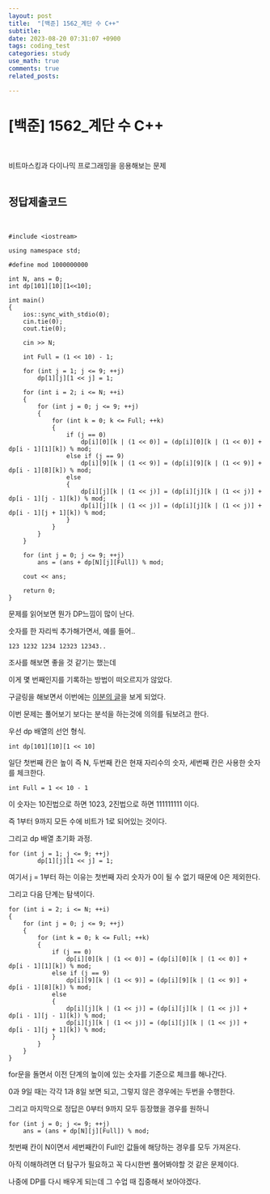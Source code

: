 ```yaml
---
layout: post
title:  "[백준] 1562_계단 수 C++"
subtitle:   
date: 2023-08-20 07:31:07 +0900
tags: coding_test
categories: study
use_math: true
comments: true
related_posts:

---
```


# [백준] 1562_계단 수 C++<br/>
<br/>

비트마스킹과 다이나믹 프로그래밍을 응용해보는 문제<br/>
<br/>

## 정답제출코드<br/>
<br/>

```
#include <iostream>

using namespace std;

#define mod 1000000000

int N, ans = 0;
int dp[101][10][1<<10];

int main()
{
    ios::sync_with_stdio(0);
    cin.tie(0);
    cout.tie(0);

    cin >> N;

    int Full = (1 << 10) - 1;

    for (int j = 1; j <= 9; ++j)
        dp[1][j][1 << j] = 1;
 
    for (int i = 2; i <= N; ++i) 
    {
        for (int j = 0; j <= 9; ++j)
        {
            for (int k = 0; k <= Full; ++k)
            {
                if (j == 0)
                    dp[i][0][k | (1 << 0)] = (dp[i][0][k | (1 << 0)] + dp[i - 1][1][k]) % mod;
                else if (j == 9)
                    dp[i][9][k | (1 << 9)] = (dp[i][9][k | (1 << 9)] + dp[i - 1][8][k]) % mod;
                else
                {
                    dp[i][j][k | (1 << j)] = (dp[i][j][k | (1 << j)] + dp[i - 1][j - 1][k]) % mod;
                    dp[i][j][k | (1 << j)] = (dp[i][j][k | (1 << j)] + dp[i - 1][j + 1][k]) % mod;
                }
            }
        }
    }
 
    for (int j = 0; j <= 9; ++j)
        ans = (ans + dp[N][j][Full]) % mod;

    cout << ans;

    return 0;
}
```

문제를 읽어보면 뭔가 DP느낌이 많이 난다.<br/>

숫자를 한 자리씩 추가해가면서, 예를 들어..

```
123 1232 1234 12323 12343..
```

조사를 해보면 좋을 것 같기는 했는데<br/>

이게 몇 번째인지를 기록하는 방법이 떠오르지가 않았다.<br/>

구글링을 해보면서 이번에는 [이분의 글](https://melonicedlatte.com/algorithm/2018/03/15/160637.html)을 보게 되었다.<br/>

이번 문제는 풀어보기 보다는 분석을 하는것에 의의를 둬보려고 한다.<br/>

우선 dp 배열의 선언 형식.<br/>

```
int dp[101][10][1 << 10]
```

일단 첫번째 칸은 높이 즉 N, 두번째 칸은 현재 자리수의 숫자, 세번째 칸은 사용한 숫자를 체크한다.<br/>

```
int Full = 1 << 10 - 1 
```
이 숫자는 10진법으로 하면 1023, 2진법으로 하면 111111111 이다.<br/>

즉 1부터 9까지 모든 수에 비트가 1로 되어있는 것이다.<br/>

그리고 dp 배열 초기화 과정.<br/>

```
for (int j = 1; j <= 9; ++j)
        dp[1][j][1 << j] = 1;
```

여기서 j = 1부터 하는 이유는 첫번째 자리 숫자가 0이 될 수 없기 때문에 0은 제외한다.<br/>

그리고 다음 단계는 탐색이다.<br/>

```
for (int i = 2; i <= N; ++i) 
{
    for (int j = 0; j <= 9; ++j)
    {
        for (int k = 0; k <= Full; ++k)
        {
            if (j == 0)
                dp[i][0][k | (1 << 0)] = (dp[i][0][k | (1 << 0)] + dp[i - 1][1][k]) % mod;
            else if (j == 9)
                dp[i][9][k | (1 << 9)] = (dp[i][9][k | (1 << 9)] + dp[i - 1][8][k]) % mod;
            else
            {
                dp[i][j][k | (1 << j)] = (dp[i][j][k | (1 << j)] + dp[i - 1][j - 1][k]) % mod;
                dp[i][j][k | (1 << j)] = (dp[i][j][k | (1 << j)] + dp[i - 1][j + 1][k]) % mod;
            }
        }
    }
}
```
for문을 돌면서 이전 단계의 높이에 있는 숫자를 기준으로 체크를 해나간다.<br/>

0과 9일 때는 각각 1과 8일 보면 되고, 그렇지 않은 경우에는 두번을 수행한다.<br/>

그리고 마지막으로 정답은 0부터 9까지 모두 등장했을 경우를 원하니<br/>

```
for (int j = 0; j <= 9; ++j)
    ans = (ans + dp[N][j][Full]) % mod;
```

첫번째 칸이 N이면서 세번째칸이 Full인 값들에 해당하는 경우를 모두 가져온다.<br/>

아직 이해하려면 더 탐구가 필요하고 꼭 다시한번 풀어봐야할 것 같은 문제이다.<br/>

나중에 DP를 다시 배우게 되는데 그 수업 때 집중해서 보아야겠다.<br/>
